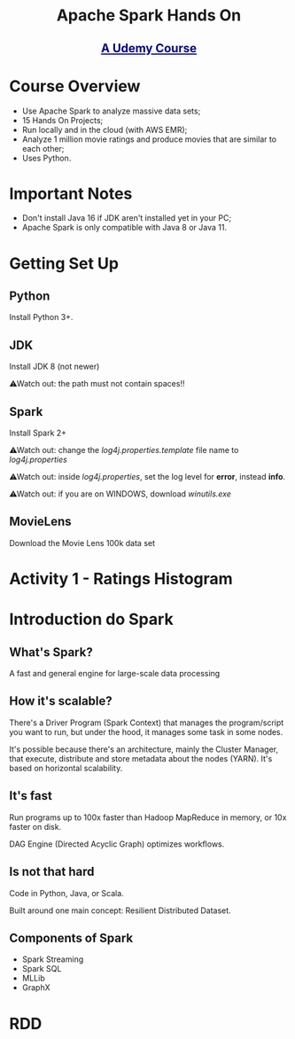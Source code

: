 <h1 align="center">Apache Spark Hands On</h1>
<a href="https://itau.udemy.com/course/taming-big-data-with-apache-spark-hands-on/" target="_blank"><h2 align="center" style= "color: navy; text-decoration: underline">A Udemy Course</h2></a>

<h1>Course Overview</h1>

<ul>
<li>Use Apache Spark to analyze massive data sets;</li>
<li>15 Hands On Projects;</li>
<li>Run locally and in the cloud (with AWS EMR);</li>
<li>Analyze 1 million movie ratings and produce movies that are similar to each other;</li>
<li>Uses Python.</li>
</ul>

<h1>Important Notes</h1>
<ul>
<li>Don't install Java 16 if JDK aren't installed yet in your PC;</li>
<li>Apache Spark is only compatible with Java 8 or Java 11.</li>
</ul>

<h1>Getting Set Up</h1>
<h2>Python</h2>
<p>Install Python 3+.</p>
<h2>JDK</h2>
<p>Install JDK 8 (not newer)</p>
<p>&#9888;Watch out: the path must not contain spaces!!</p>
<h2>Spark</h2>
<p>Install Spark 2+</p>
<p>&#9888;Watch out: change the <i>log4j.properties.template</i> file name to <i>log4j.properties</i></p>
<p>&#9888;Watch out: inside <i>log4j.properties</i>, set the log level for <b>error</b>, instead <b>info</b>.</p>
<p>&#9888;Watch out: if you are on WINDOWS, download <i>winutils.exe</i></p>

<h2>MovieLens</h2>
<p>Download the Movie Lens 100k data set</p>

<h1>Activity 1 - Ratings Histogram</h1>

<h1>Introduction do Spark</h1>

<h2>What's Spark?</h2>
<p>A fast and general engine for large-scale data processing</p>

<h2>How it's scalable?</h2>
<p>There's a Driver Program (Spark Context) that manages the program/script you want to run, but under the hood, it manages some task in some nodes.</p>
<p>It's possible because there's an architecture, mainly the Cluster Manager, that execute, distribute and store metadata about the nodes (YARN). It's based on horizontal scalability.</p>

<h2>It's fast</h2>
<p>Run programs up to 100x faster than Hadoop MapReduce in memory, or 10x faster on disk.</p>
<p>DAG Engine (Directed Acyclic Graph) optimizes workflows.</p>

<h2>Is not that hard</h2>
<p>Code in Python, Java, or Scala.</p>
<p>Built around one main concept: Resilient Distributed Dataset.</p>

<h2>Components of Spark</h2>
<ul>
<li>Spark Streaming</li>
<li>Spark SQL</li>
<li>MLLib</li>
<li>GraphX</li>
</ul>

<h1>RDD</h1>
